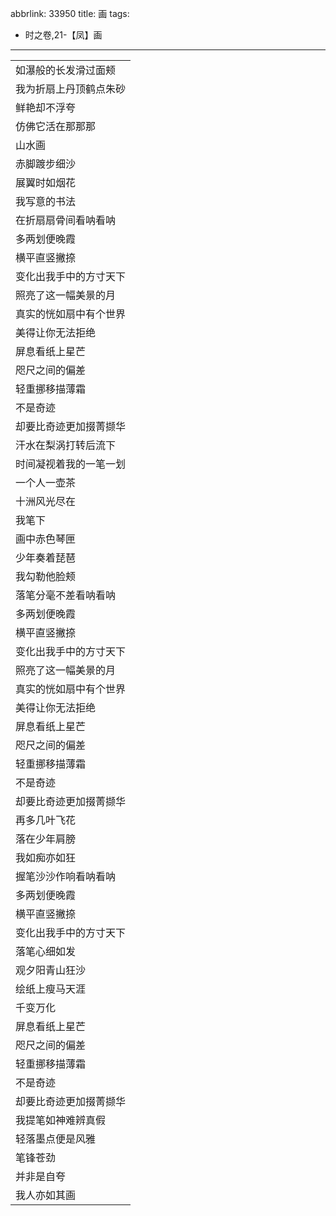 abbrlink: 33950
title: 画
tags:
  - 时之卷,21-【凤】画
---
|      |
|--|
|如瀑般的长发滑过面颊|
|我为折扇上丹顶鹤点朱砂|
|鲜艳却不浮夸|
|仿佛它活在那那那|
|山水画|
|赤脚踱步细沙|
|展翼时如烟花|
|我写意的书法|
|在折扇扇骨间看呐看呐|
|多两划便晚霞|
|横平直竖撇捺|
|变化出我手中的方寸天下|
|照亮了这一幅美景的月|
|真实的恍如扇中有个世界|
|美得让你无法拒绝|
|屏息看纸上星芒|
|咫尺之间的偏差|
|轻重挪移描薄霜|
|不是奇迹|
|却要比奇迹更加掇菁撷华|
|汗水在梨涡打转后流下|
|时间凝视着我的一笔一划|
|一个人一壶茶|
|十洲风光尽在|
|我笔下|
|画中赤色琴匣|
|少年奏着琵琶|
|我勾勒他脸颊|
|落笔分毫不差看呐看呐|
|多两划便晚霞|
|横平直竖撇捺|
|变化出我手中的方寸天下|
|照亮了这一幅美景的月|
|真实的恍如扇中有个世界|
|美得让你无法拒绝|
|屏息看纸上星芒|
|咫尺之间的偏差|
|轻重挪移描薄霜|
|不是奇迹|
|却要比奇迹更加掇菁撷华|
|再多几叶飞花|
|落在少年肩膀|
|我如痴亦如狂|
|握笔沙沙作响看呐看呐|
|多两划便晚霞|
|横平直竖撇捺|
|变化出我手中的方寸天下|
|落笔心细如发|
|观夕阳青山狂沙|
|绘纸上瘦马天涯|
|千变万化|
|屏息看纸上星芒|
|咫尺之间的偏差|
|轻重挪移描薄霜|
|不是奇迹|
|却要比奇迹更加掇菁撷华|
|我提笔如神难辨真假|
|轻落墨点便是风雅|
|笔锋苍劲|
|并非是自夸|
|我人亦如其画|
